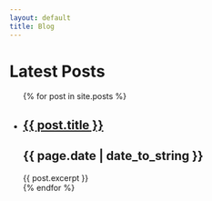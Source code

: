```yaml
---
layout: default
title: Blog
---
```


<h1>Latest Posts</h1>
<div class="container">
    <ul>
    {% for post in site.posts %}
        <li>
        <h2><a href="{{ post.url }}">{{ post.title }}</a></h2>
        <h2>{{ page.date | date_to_string }}</h2>
        {{ post.excerpt }}
        </li>
    {% endfor %}
    </ul>
</div>